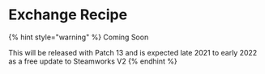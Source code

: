 # Exchange Recipe

{% hint style="warning" %}
Coming Soon

This will be released with Patch 13 and is expected late 2021 to early 2022 as a free update to Steamworks V2
{% endhint %}
